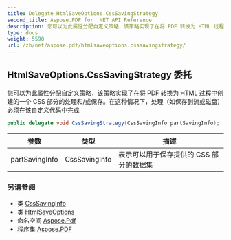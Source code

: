 ```yaml
---
title: Delegate HtmlSaveOptions.CssSavingStrategy
second_title: Aspose.PDF for .NET API Reference
description: 您可以为此属性分配自定义策略，该策略实现了在将 PDF 转换为 HTML 过程中创建的一个 CSS 部分的处理和/或保存。在这种情况下，处理（如保存到流或磁盘）必须在该自定义代码中完成
type: docs
weight: 5590
url: /zh/net/aspose.pdf/htmlsaveoptions.csssavingstrategy/
---
```

## HtmlSaveOptions.CssSavingStrategy 委托

您可以为此属性分配自定义策略，该策略实现了在将 PDF 转换为 HTML 过程中创建的一个 CSS 部分的处理和/或保存。在这种情况下，处理（如保存到流或磁盘）必须在该自定义代码中完成

```csharp
public delegate void CssSavingStrategy(CssSavingInfo partSavingInfo);
```

| 参数 | 类型 | 描述 |
| --- | --- | --- |
| partSavingInfo | CssSavingInfo | 表示可以用于保存提供的 CSS 部分的数据集 |

### 另请参阅

* 类 [CssSavingInfo](../htmlsaveoptions.csssavinginfo/)
* 类 [HtmlSaveOptions](../htmlsaveoptions/)
* 命名空间 [Aspose.Pdf](../../aspose.pdf/)
* 程序集 [Aspose.PDF](../../)